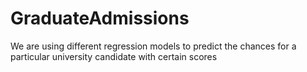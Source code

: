 # GraduateAdmissions
We are using different regression models to predict the chances for a particular university candidate with certain scores
